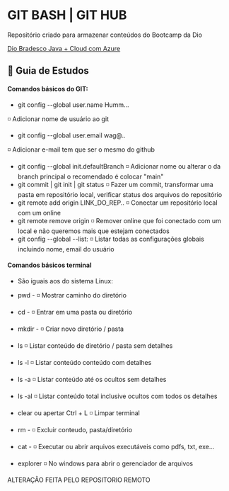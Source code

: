 
# GIT BASH | GIT HUB 

Repositório criado para armazenar conteúdos do Bootcamp da Dio

[Dio Bradesco Java + Cloud com Azure](https://web.dio.me/track/bradesco-java-cloud-native)

##  📝 Guia de Estudos

#### Comandos básicos do GIT:

- git config --global user.name Humm...

◽ Adicionar nome de usuário ao git

- git config --global user.email wag@..

◽ Adicionar e-mail tem que ser o mesmo do github
- git config --global init.defaultBranch
◽ Adicionar nome ou alterar o da branch principal o recomendado é colocar "main"
- git commit | git init | git status
◽ Fazer um commit, transformar uma pasta  em repositório local, verificar status dos arquivos do repositório 
- git remote add origin LINK_DO_REP..
◽ Conectar um repositório local com um online 
- git remote remove origin 
◽ Remover online que foi conectado com um local e não queremos mais que estejam conectados
- git config --global --list:
◽ Listar todas as configurações globais 
incluindo nome, email do usuário

#### Comandos básicos terminal 
- São iguais aos do sistema Linux:
- pwd - 
◽ Mostrar caminho do diretório 

- cd - 
◽ Entrar em uma pasta ou diretório

- mkdir -
◽ Criar novo diretório / pasta

- ls 
◽ Listar conteúdo de diretório / pasta sem detalhes

- ls -l
◽ Listar conteúdo conteúdo com detalhes

- ls -a
◽ Listar conteúdo até os ocultos sem detalhes

- ls -al 
◽ Listar conteúdo total inclusive ocultos com todos os detalhes

- clear ou apertar Ctrl + L 
◽ Limpar terminal

- rm -
◽ Excluir conteudo, pasta/diretório 

- cat -
◽ Executar ou abrir arquivos executáveis como pdfs, txt, exe... 

- explorer 
◽ No windows para abrir o gerenciador de arquivos


ALTERAÇÃO FEITA PELO REPOSITORIO REMOTO
